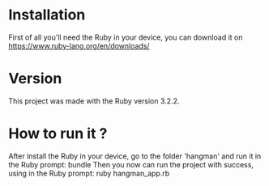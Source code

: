# Installation

First of all you'll need the Ruby in your device, you can download it on https://www.ruby-lang.org/en/downloads/


# Version

This project was made with the Ruby version 3.2.2.

# How to run it ?

After install the Ruby in your device, go to the folder 'hangman' and run it in the Ruby prompt: bundle
Then you now can run the project with success, using in the Ruby prompt: ruby hangman_app.rb
